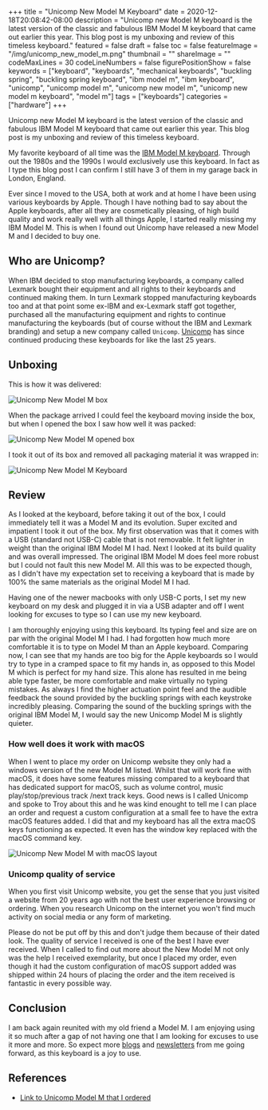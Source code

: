 +++
title = "Unicomp New Model M Keyboard"
date = 2020-12-18T20:08:42-08:00
description = "Unicomp new Model M keyboard is the latest version of the classic and fabulous IBM Model M keyboard that came out earlier this year. This blog post is my unboxing and review of this timeless keyboard."
featured = false
draft = false
toc = false
featureImage = "/img/unicomp_new_model_m.png"
thumbnail = ""
shareImage = ""
codeMaxLines = 30
codeLineNumbers = false
figurePositionShow = false
keywords = ["keyboard", "keyboards", "mechanical keyboards", "buckling spring", "buckling spring keyboard", "ibm model m", "ibm keyboard", "unicomp", "unicomp model m", "unicomp new model m", "unicomp new model m keyboard", "model m"]
tags = ["keyboards"]
categories = ["hardware"]
+++

Unicomp new Model M keyboard is the latest version of the classic and fabulous IBM Model M keyboard that came out earlier this year. This blog post is my unboxing and review of this timeless keyboard.

My favorite keyboard of all time was the [IBM Model M keyboard](https://en.wikipedia.org/wiki/Model_M_keyboard). Through out the 1980s and the 1990s I would exclusively use this keyboard. In fact as I type this blog post I can confirm I still have 3 of them in my garage back in London, England.

Ever since I moved to the USA, both at work and at home I have been using various keyboards by Apple. Though I have nothing bad to say about the Apple keyboards, after all they are cosmetically pleasing, of high build quality and work really well with all things Apple, I started really missing my IBM Model M. This is when I found out Unicomp have released a new Model M and I decided to buy one.

## Who are Unicomp?

When IBM decided to stop manufacturing keyboards, a company called Lexmark bought their equipment and all rights to their keyboards and continued making them. In turn Lexmark stopped manufacturing keyboards too and at that point some ex-IBM and ex-Lexmark staff got together, purchased all the manufacturing equipment and rights to continue manufacturing the keyboards (but of course without the IBM and Lexmark branding) and setup a new company called `Unicomp`. [Unicomp](https://www.pckeyboard.com/) has since continued producing these keyboards for like the last 25 years.

## Unboxing

This is how it was delivered:

![Unicomp New Model M box](/img/unicomp_model_m_box.png)

When the package arrived I could feel the keyboard moving inside the box, but when I opened the box I saw how well it was packed:

![Unicomp New Model M opened box](/img/unicomp_model_m_open_box.png)

I took it out of its box and removed all packaging material it was wrapped in:

![Unicomp New Model M Keyboard](/img/unicomp_model_m_out_of_box.png)

## Review

As I looked at the keyboard, before taking it out of the box, I could immediately tell it was a Model M and its evolution. Super excited and impatient I took it out of the box. My first observation was that it comes with a USB (standard not USB-C) cable that is not removable. It felt lighter in weight than the original IBM Model M I had. Next I looked at its build quality and was overall impressed. The original IBM Model M does feel more robust but I could not fault this new Model M. All this was to be expected though, as I didn't have my expectation set to receiving a keyboard that is made by 100% the same materials as the original Model M I had. 

Having one of the newer macbooks with only USB-C ports, I set my new keyboard on my desk and plugged it in via a USB adapter and off I went looking for excuses to type so I can use my new keyboard.

I am thoroughly enjoying using this keyboard. Its typing feel and size are on par with the original Model M I had. I had forgotten how much more comfortable it is to type on Model M than an Apple keyboard. Comparing now, I can see that my hands are too big for the Apple keyboards so I would try to type in a cramped space to fit my hands in, as opposed to this Model M which is perfect for my hand size. This alone has resulted in me being able type faster, be more comfortable and make virtually no typing mistakes. As always I find the higher actuation point feel and the audible feedback the sound provided by the buckling springs with each keystroke incredibly pleasing. Comparing the sound of the buckling springs with the original IBM Model M, I would say the new Unicomp Model M is slightly quieter.

### How well does it work with macOS

When I went to place my order on Unicomp website they only had a windows version of the new Model M listed. Whilst that will work fine with macOS, it does have some features missing compared to a keyboard that has dedicated support for macOS, such as volume control, music play/stop/previous track /next track keys. Good news is I called Unicomp and spoke to Troy about this and he was kind enought to tell me I can place an order and request a custom configuration at a small fee to have the extra macOS features added. I did that and my keyboard has all the extra macOS keys functioning as expected. It even has the window key replaced with the macOS command key. 

![Unicomp New Model M with macOS layout](/img/unicomp_model_m_mac_keys.png)

### Unicomp quality of service

When you first visit Unicomp website, you get the sense that you just visited a website from 20 years ago with not the best user experience browsing or ordering. When you research Unicomp on the internet you won't find much activity on social media or any form of marketing.

Please do not be put off by this and don't judge them because of their dated look. The quality of service I received is one of the best I have ever received. When I called to find out more about the New Model M not only was the help I received exemplarity, but once I placed my order, even though it had the custom configuration of macOS support added was shipped within 24 hours of placing the order and the item received is fantastic in every possible way.

## Conclusion

I am back again reunited with my old friend a Model M. I am enjoying using it so much after a gap of not having one that I am looking for excuses to use it more and more. So expect more [blogs](https://www.softinio.com) and [newsletters](http://newsletter.softinio.com) from me going forward, as this keyboard is a joy to use. 

## References

- [Link to Unicomp Model M that I ordered](https://www.pckeyboard.com/page/product/NEW_M)
